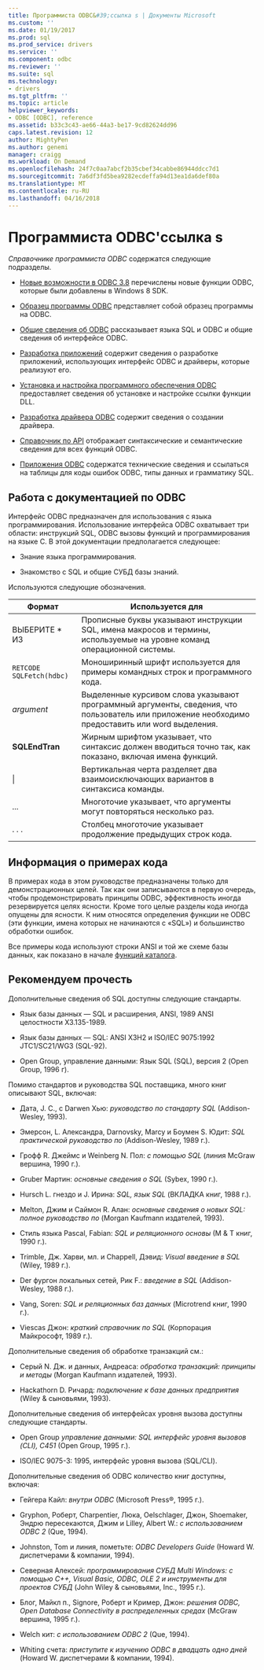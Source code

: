 ```yaml
---
title: Программиста ODBC&#39;ссылка s | Документы Microsoft
ms.custom: ''
ms.date: 01/19/2017
ms.prod: sql
ms.prod_service: drivers
ms.service: ''
ms.component: odbc
ms.reviewer: ''
ms.suite: sql
ms.technology:
- drivers
ms.tgt_pltfrm: ''
ms.topic: article
helpviewer_keywords:
- ODBC [ODBC], reference
ms.assetid: b33c3c43-ae66-44a3-be17-9cd82624dd96
caps.latest.revision: 12
author: MightyPen
ms.author: genemi
manager: craigg
ms.workload: On Demand
ms.openlocfilehash: 24f7c0aa7abcf2b35cbef34cabbe86944ddcc7d1
ms.sourcegitcommit: 7a6df3fd5bea9282ecdeffa94d13ea1da6def80a
ms.translationtype: MT
ms.contentlocale: ru-RU
ms.lasthandoff: 04/16/2018
---
```

# <a name="odbc-programmer39s-reference"></a>Программиста ODBC&#39;ссылка s
*Справочнике программиста ODBC* содержатся следующие подразделы.  
  
-   [Новые возможности в ODBC 3.8](../../odbc/reference/what-s-new-in-odbc-3-8.md) перечислены новые функции ODBC, которые были добавлены в Windows 8 SDK.  
  
-   [Образец программы ODBC](../../odbc/reference/sample-odbc-program.md) представляет собой образец программы на ODBC.  
  
-   [Общие сведения об ODBC](../../odbc/reference/introduction-to-odbc.md) рассказывает языка SQL и ODBC и общие сведения об интерфейсе ODBC.  
  
-   [Разработка приложений](../../odbc/reference/develop-app/developing-applications.md) содержит сведения о разработке приложений, использующих интерфейс ODBC и драйверы, которые реализуют его.  
  
-   [Установка и настройка программного обеспечения ODBC](../../odbc/reference/install/installing-and-configuring-the-odbc-software.md) предоставляет сведения об установке и настройке ссылки функции DLL.  
  
-   [Разработка драйвера ODBC](../../odbc/reference/develop-driver/developing-an-odbc-driver.md) содержит сведения о создании драйвера.  
  
-   [Справочник по API](../../odbc/reference/syntax/odbc-reference.md) отображает синтаксические и семантические сведения для всех функций ODBC.  
  
-   [Приложения ODBC](../../odbc/reference/appendixes/odbc-appendixes.md) содержатся технические сведения и ссылаться на таблицы для коды ошибок ODBC, типы данных и грамматику SQL.  
  
## <a name="working-with-the-odbc-documentation"></a>Работа с документацией по ODBC  
 Интерфейс ODBC предназначен для использования с языка программирования. Использование интерфейса ODBC охватывает три области: инструкций SQL, ODBC вызовы функций и программирования на языке C. В этой документации предполагается следующее:  
  
-   Знание языка программирования.  
  
-   Знакомство с SQL и общие СУБД базы знаний.  
  
 Используются следующие обозначения.  
  
|Формат|Используется для|  
|------------|--------------|  
|ВЫБЕРИТЕ * ИЗ|Прописные буквы указывают инструкции SQL, имена макросов и термины, используемые на уровне команд операционной системы.|  
|`RETCODE SQLFetch(hdbc)`|Моноширинный шрифт используется для примеры командных строк и программного кода.|  
|*argument*|Выделенные курсивом слова указывают программный аргументы, сведения, что пользователь или приложение необходимо предоставить или word выделения.|  
|**SQLEndTran**|Жирным шрифтом указывает, что синтаксис должен вводиться точно так, как показано, включая имена функций.|  
|&#124;|Вертикальная черта разделяет два взаимоисключающих вариантов в синтаксиса команды.|  
|...|Многоточие указывает, что аргументы могут повторяться несколько раз.|  
|. . .|Столбец многоточие указывает продолжение предыдущих строк кода.|  
  
## <a name="about-the-code-examples"></a>Информация о примерах кода  
 В примерах кода в этом руководстве предназначены только для демонстрационных целей. Так как они записываются в первую очередь, чтобы продемонстрировать принципы ODBC, эффективность иногда резервируется целях ясности. Кроме того целые разделы кода иногда опущены для ясности. К ним относятся определения функции не ODBC (эти функции, имена которых не начинаются с «SQL») и большинство обработки ошибок.  
  
 Все примеры кода используют строки ANSI и той же схеме базы данных, как показано в начале [функций каталога](../../odbc/reference/develop-app/catalog-functions.md).  
  
## <a name="recommended-reading"></a>Рекомендуем прочесть  
 Дополнительные сведения об SQL доступны следующие стандарты.  
  
-   Язык базы данных — SQL и расширения, ANSI, 1989 ANSI целостности X3.135-1989.  
  
-   Язык базы данных — SQL: ANSI X3H2 и ISO/IEC 9075:1992 JTC1/SC21/WG3 (SQL-92).  
  
-   Open Group, управление данными: Язык SQL (SQL), версия 2 (Open Group, 1996 г).  
  
 Помимо стандартов и руководства SQL поставщика, много книг описывают SQL, включая:  
  
-   Дата, J. C., с Darwen Хью: *руководство по стандарту SQL* (Addison-Wesley, 1993).  
  
-   Эмерсон, L. Александра, Darnovsky, Marcy и Боумен S. Юдит: *SQL практической руководство по* (Addison-Wesley, 1989 г.).  
  
-   Грофф R. Джеймс и Weinberg N. Пол: *с помощью SQL* (линия McGraw вершина, 1990 г.).  
  
-   Gruber Мартин: *основные сведения о SQL* (Sybex, 1990 г.).  
  
-   Hursch L. гнездо и J. Ирина: *SQL, язык SQL* (ВКЛАДКА книг, 1988 г.).  
  
-   Melton, Джим и Саймон R. Алан: *основные сведения о новых SQL: полное руководство по* (Morgan Kaufmann издателей, 1993).  
  
-   Стиль языка Pascal, Fabian: *SQL и реляционного основы* (М & T книг, 1990 г.).  
  
-   Trimble, Дж. Харви, мл. и Chappell, Дэвид: *Visual введение в SQL* (Wiley, 1989 г.).  
  
-   Der фургон локальных сетей, Рик F.: *введение в SQL* (Addison-Wesley, 1988 г.).  
  
-   Vang, Soren: *SQL и реляционных баз данных* (Microtrend книг, 1990 г.).  
  
-   Viescas Джон: *краткий справочник по SQL* (Корпорация Майкрософт, 1989 г.).  
  
 Дополнительные сведения об обработке транзакций см.:  
  
-   Серый N. Дж. и данных, Андреаса: *обработка транзакций: принципы и методы* (Morgan Kaufmann издателей, 1993).  
  
-   Hackathorn D. Ричард: *подключение к базе данных предприятия* (Wiley & сыновьями, 1993).  
  
 Дополнительные сведения об интерфейсах уровня вызова доступны следующие стандарты.  
  
-   Open Group *управление данными: SQL интерфейс уровня вызовов (CLI), C451* (Open Group, 1995 г.).  
  
-   ISO/IEC 9075-3: 1995, интерфейс уровня вызова (SQL/CLI).  
  
 Дополнительные сведения об ODBC количество книг доступны, включая:  
  
-   Гейгера Кайл: *внутри ODBC* (Microsoft Press®, 1995 г.).  
  
-   Gryphon, Роберт, Charpentier, Люка, Oelschlager, Джон, Shoemaker, Эндрю пересекаются, Джим и Lilley, Albert W.: *с использованием ODBC 2* (Que, 1994).  
  
-   Johnston, Tom и линия, пометьте: *ODBC Developers Guide* (Howard W. диспетчерами & компании, 1994).  
  
-   Северная Алексей: *программирования СУБД Multi Windows: с помощью C++, Visual Basic, ODBC, OLE 2 и инструменты для проектов СУБД* (John Wiley & сыновьями, Inc., 1995 г.).  
  
-   Блог, Майкл п., Signore, Роберт и Кример, Джон: *решения ODBC, Open Database Connectivity в распределенных средах* (McGraw вершина, 1995 г.).  
  
-   Welch кит: *с использованием ODBC 2* (Que, 1994).  
  
-   Whiting счета: *приступите к изучению ODBC в двадцать одно дней* (Howard W. диспетчерами & компании, 1994).
